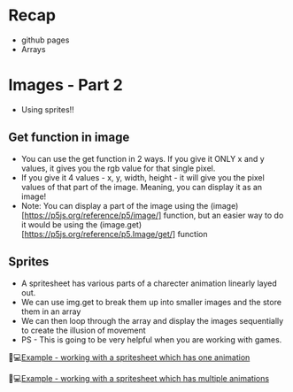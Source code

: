 # Recap
* github pages
* Arrays
  
# Images - Part 2
* Using sprites!!
  
## Get function in image
* You can use the get function in 2 ways. If you give it ONLY x and y values, it gives you the rgb value for that single pixel.
* If you give it 4 values - x, y, width, height - it will give you the pixel values of that part of the image. Meaning, you can display it as an image!
* Note: You can display a part of the image using the (image)[https://p5js.org/reference/p5/image/] function, but an easier way to do it would be using the (image.get)[https://p5js.org/reference/p5.Image/get/] function

## Sprites
* A spritesheet has various parts of a charecter animation linearly layed out.
* We can use img.get to break them up into smaller images and the store them in an array
* We can then loop through the array and display the images sequentially to create the illusion of movement
* PS - This is going to be very helpful when you are working with games.
  
🔴💻[Example - working with a spritesheet which has one animation](https://editor.p5js.org/itp42/sketches/jrDRcf2XN)

🔴💻[Example - working with a spritesheet which has multiple animations](https://editor.p5js.org/itp42/sketches/oO0Rt5_cJ)


